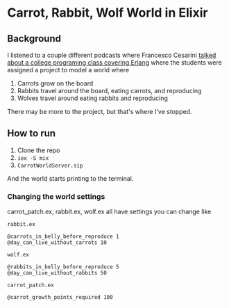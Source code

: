 # Carrot, Rabbit, Wolf World in Elixir

## Background

I listened to a couple different podcasts where Francesco Cesarini [talked about a college programing class covering Erlang](https://books.google.com/books?id=Qr_WuvfTSpEC&pg=PR15&lpg=PR15&dq=Francesco+Cesarini+carrots+rabbits+wolves&source=bl&ots=aMWHdDxOHf&sig=TFCp3pkr7hJE1jCDQfjvlsTRMpA&hl=en&sa=X&ved=0CB4Q6AEwAGoVChMIlrimtJ_SyAIVwvceCh05Uwxb#v=onepage&q=Francesco%20Cesarini%20carrots%20rabbits%20wolves&f=false) where the students were assigned a project to model a world where

1. Carrots grow on the board
2. Rabbits travel around the board, eating carrots, and reproducing
3. Wolves travel around eating rabbits and reproducing

There may be more to the project, but that's where I've stopped.

## How to run

1. Clone the repo
2. `iex -S mix`
3. `CarrotWorldServer.sip`

And the world starts printing to the terminal.

### Changing the world settings

carrot_patch.ex, rabbit.ex, wolf.ex all have settings you can change like

```
rabbit.ex

@carrots_in_belly_before_reproduce 1
@day_can_live_without_carrots 10

wolf.ex

@rabbits_in_belly_before_reproduce 5
@day_can_live_without_rabbits 50

carrot_patch.ex

@carrot_growth_points_required 100
````


